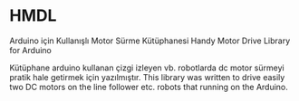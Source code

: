 # HMDL
Arduino için Kullanışlı Motor Sürme Kütüphanesi
Handy Motor Drive Library for Arduino


Kütüphane arduino kullanan çizgi izleyen vb. robotlarda dc motor sürmeyi pratik hale getirmek için yazılmıştır.
This library was written to drive easily two DC motors on the line follower etc. robots that running on the Arduino.


